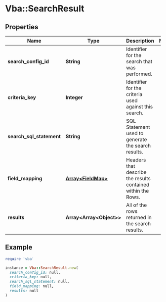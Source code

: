 # Vba::SearchResult

## Properties

| Name | Type | Description | Notes |
| ---- | ---- | ----------- | ----- |
| **search_config_id** | **String** | Identifier for the search that was performed. |  |
| **criteria_key** | **Integer** | Identifier for the criteria used against this search. |  |
| **search_sql_statement** | **String** | SQL Statement used to generate the search results. |  |
| **field_mapping** | [**Array&lt;FieldMap&gt;**](FieldMap.md) | Headers that describe the results contained within the Rows. |  |
| **results** | **Array&lt;Array&lt;Object&gt;&gt;** | All of the rows returned in the search results. |  |

## Example

```ruby
require 'vba'

instance = Vba::SearchResult.new(
  search_config_id: null,
  criteria_key: null,
  search_sql_statement: null,
  field_mapping: null,
  results: null
)
```

